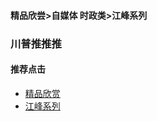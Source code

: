 #### 精品欣尝>自媒体 时政类>江峰系列


### 川普推推推







#### 推荐点击
- [精品欣赏](https://summer200.github.io/content/main)
- [江峰系列](https://summer200.github.io/content/JiangFeng)


